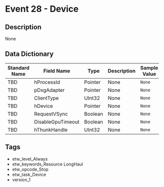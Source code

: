 # Event 28 - Device

## Description
None

## Data Dictionary
|Standard Name|Field Name|Type|Description|Sample Value|
|---|---|---|---|---|
|TBD|hProcessId|Pointer|None|`None`|
|TBD|pDxgAdapter|Pointer|None|`None`|
|TBD|ClientType|UInt32|None|`None`|
|TBD|hDevice|Pointer|None|`None`|
|TBD|RequestVSync|Boolean|None|`None`|
|TBD|DisableGpuTimeout|Boolean|None|`None`|
|TBD|hThunkHandle|UInt32|None|`None`|

## Tags
* etw_level_Always
* etw_keywords_Resource LongHaul
* etw_opcode_Stop
* etw_task_Device
* version_1